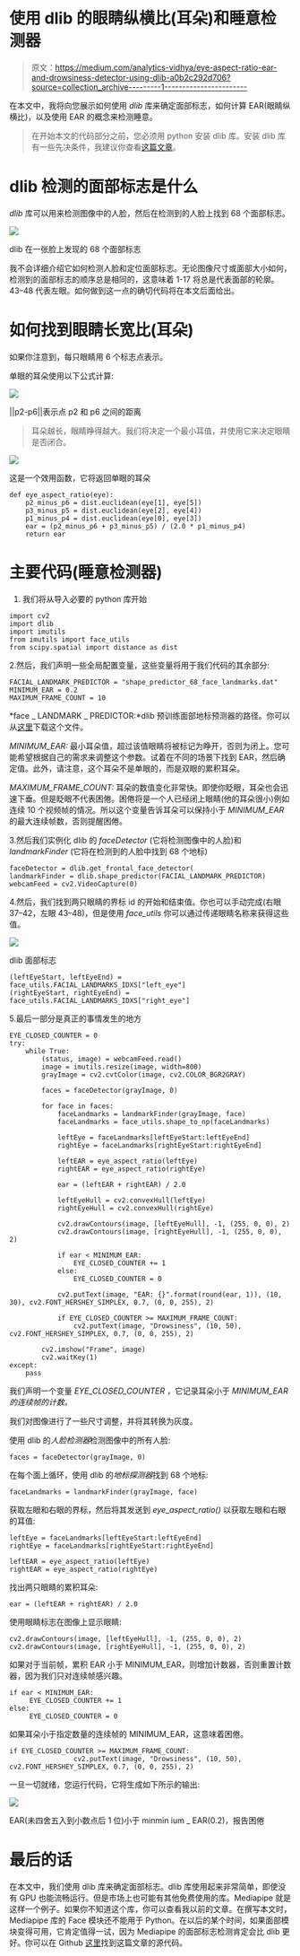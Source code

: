 # 使用 dlib 的眼睛纵横比(耳朵)和睡意检测器

> 原文：<https://medium.com/analytics-vidhya/eye-aspect-ratio-ear-and-drowsiness-detector-using-dlib-a0b2c292d706?source=collection_archive---------1----------------------->

在本文中，我将向您展示如何使用 *dlib* 库来确定面部标志，如何计算 EAR(眼睛纵横比)，以及使用 EAR 的概念来检测睡意。

> 在开始本文的代码部分之前，您必须用 python 安装 dlib 库。安装 dlib 库有一些先决条件，我建议你查看[这篇文章](/analytics-vidhya/how-to-install-dlib-library-for-python-in-windows-10-57348ba1117f)。

# dlib 检测的面部标志是什么

*dlib* 库可以用来检测图像中的人脸，然后在检测到的人脸上找到 68 个面部标志。

![](img/393ad541f77578bd615661047e56e07f.png)

dlib 在一张脸上发现的 68 个面部标志

我不会详细介绍它如何检测人脸和定位面部标志。无论图像尺寸或面部大小如何，检测到的面部标志的顺序总是相同的，这意味着 1-17 将总是代表面部的轮廓。43–48 代表左眼。如何做到这一点的确切代码将在本文后面给出。

# 如何找到眼睛长宽比(耳朵)

如果你注意到，每只眼睛用 6 个标志点表示。

单眼的耳朵使用以下公式计算:

![](img/d315edd28e0f8ff008a8708b9a71d7f9.png)

||p2-p6||表示点 p2 和 p6 之间的距离

> 耳朵越长，眼睛睁得越大。我们将决定一个最小耳值，并使用它来决定眼睛是否闭合。

![](img/329559222ee1377b6a3da9bb713add4c.png)

这是一个效用函数，它将返回单眼的耳朵

```
def eye_aspect_ratio(eye):
    p2_minus_p6 = dist.euclidean(eye[1], eye[5])
    p3_minus_p5 = dist.euclidean(eye[2], eye[4])
    p1_minus_p4 = dist.euclidean(eye[0], eye[3])
    ear = (p2_minus_p6 + p3_minus_p5) / (2.0 * p1_minus_p4)
    return ear
```

# 主要代码(睡意检测器)

1.  我们将从导入必要的 python 库开始

```
import cv2
import dlib
import imutils
from imutils import face_utils
from scipy.spatial import distance as dist
```

2.然后，我们声明一些全局配置变量，这些变量将用于我们代码的其余部分:

```
FACIAL_LANDMARK_PREDICTOR = "shape_predictor_68_face_landmarks.dat"  
MINIMUM_EAR = 0.2
MAXIMUM_FRAME_COUNT = 10
```

*face _ LANDMARK _ PREDICTOR:*dlib 预训练面部地标预测器的路径。你可以从[这里](https://github.com/davisking/dlib-models/blob/master/shape_predictor_68_face_landmarks.dat.bz2)下载这个文件。

*MINIMUM_EAR:* 最小耳朵值，超过该值眼睛将被标记为睁开，否则为闭上。您可能希望根据自己的需求来调整这个参数。试着在不同的场景下找到 EAR，然后确定值。此外，请注意，这个耳朵不是单眼的，而是双眼的累积耳朵。

*MAXIMUM_FRAME_COUNT:* 耳朵的数值变化非常快。即使你眨眼，耳朵也会迅速下垂。但是眨眼不代表困倦。困倦将是一个人已经闭上眼睛(他的耳朵很小)例如连续 10 个视频帧的情况。所以这个变量告诉耳朵可以保持小于 *MINIMUM_EAR* 的最大连续帧数，否则提醒困倦。

3.然后我们实例化 dlib 的 *faceDetector* (它将检测图像中的人脸)和 *landmarkFinder* (它将在检测到的人脸中找到 68 个地标)

```
faceDetector = dlib.get_frontal_face_detector(
landmarkFinder = dlib.shape_predictor(FACIAL_LANDMARK_PREDICTOR)
webcamFeed = cv2.VideoCapture(0)
```

4.然后，我们找到两只眼睛的界标 id 的开始和结束值。你也可以手动完成(右眼 37–42，左眼 43–48)，但是使用 *face_utils* 你可以通过传递眼睛名称来获得这些值。

![](img/937dd7554385aeed5931a237f355a07c.png)

dlib 面部标志

```
(leftEyeStart, leftEyeEnd) = face_utils.FACIAL_LANDMARKS_IDXS["left_eye"]
(rightEyeStart, rightEyeEnd) = face_utils.FACIAL_LANDMARKS_IDXS["right_eye"]
```

5.最后一部分是真正的事情发生的地方

```
EYE_CLOSED_COUNTER = 0
try:
    while True:
        (status, image) = webcamFeed.read()
        image = imutils.resize(image, width=800)
        grayImage = cv2.cvtColor(image, cv2.COLOR_BGR2GRAY)

        faces = faceDetector(grayImage, 0)

        for face in faces:
            faceLandmarks = landmarkFinder(grayImage, face)
            faceLandmarks = face_utils.shape_to_np(faceLandmarks)

            leftEye = faceLandmarks[leftEyeStart:leftEyeEnd]
            rightEye = faceLandmarks[rightEyeStart:rightEyeEnd]

            leftEAR = eye_aspect_ratio(leftEye)
            rightEAR = eye_aspect_ratio(rightEye)

            ear = (leftEAR + rightEAR) / 2.0

            leftEyeHull = cv2.convexHull(leftEye)
            rightEyeHull = cv2.convexHull(rightEye)

            cv2.drawContours(image, [leftEyeHull], -1, (255, 0, 0), 2)
            cv2.drawContours(image, [rightEyeHull], -1, (255, 0, 0), 2)

            if ear < MINIMUM_EAR:
                EYE_CLOSED_COUNTER += 1
            else:
                EYE_CLOSED_COUNTER = 0

            cv2.putText(image, "EAR: {}".format(round(ear, 1)), (10, 30), cv2.FONT_HERSHEY_SIMPLEX, 0.7, (0, 0, 255), 2)

            if EYE_CLOSED_COUNTER >= MAXIMUM_FRAME_COUNT:
                cv2.putText(image, "Drowsiness", (10, 50), cv2.FONT_HERSHEY_SIMPLEX, 0.7, (0, 0, 255), 2)

        cv2.imshow("Frame", image)
        cv2.waitKey(1)
except:
    pass
```

我们声明一个变量 *EYE_CLOSED_COUNTER* ，它记录耳朵小于 *MINIMUM_EAR 的连续帧的计数。*

我们对图像进行了一些尺寸调整，并将其转换为灰度。

使用 dlib 的*人脸检测器*检测图像中的所有人脸:

```
faces = faceDetector(grayImage, 0)
```

在每个面上循环，使用 dlib 的*地标探测器*找到 68 个地标:

```
faceLandmarks = landmarkFinder(grayImage, face)
```

获取左眼和右眼的界标，然后将其发送到 *eye_aspect_ratio()* 以获取左眼和右眼的耳值:

```
leftEye = faceLandmarks[leftEyeStart:leftEyeEnd]
rightEye = faceLandmarks[rightEyeStart:rightEyeEnd]

leftEAR = eye_aspect_ratio(leftEye)
rightEAR = eye_aspect_ratio(rightEye)
```

找出两只眼睛的累积耳朵:

```
ear = (leftEAR + rightEAR) / 2.0
```

使用眼睛标志在图像上显示眼睛:

```
cv2.drawContours(image, [leftEyeHull], -1, (255, 0, 0), 2)
cv2.drawContours(image, [rightEyeHull], -1, (255, 0, 0), 2)
```

如果对于当前帧，累积 EAR 小于 MINIMUM_EAR，则增加计数器，否则重置计数器，因为我们只对连续帧感兴趣。

```
if ear < MINIMUM_EAR:
     EYE_CLOSED_COUNTER += 1
else:
     EYE_CLOSED_COUNTER = 0
```

如果耳朵小于指定数量的连续帧的 MINIMUM_EAR，这意味着困倦。

```
if EYE_CLOSED_COUNTER >= MAXIMUM_FRAME_COUNT:
                cv2.putText(image, "Drowsiness", (10, 50), cv2.FONT_HERSHEY_SIMPLEX, 0.7, (0, 0, 255), 2)
```

一旦一切就绪，您运行代码，它将生成如下所示的输出:

![](img/7417c3d05e6d25794160fa0d385ead2c.png)

EAR(未四舍五入到小数点后 1 位)小于 minmin ium _ EAR(0.2)，报告困倦

# 最后的话

在本文中，我们使用 dlib 库来确定面部标志。dlib 库使用起来非常简单，即使没有 GPU 也能流畅运行。但是市场上也可能有其他免费使用的库。Mediapipe 就是这样一个例子。如果你不知道这个库，你可以查看我以前的文章。在撰写本文时，Mediapipe 库的 Face 模块还不能用于 Python。在以后的某个时间，如果面部模块变得可用，它肯定值得一试，因为 Mediapipe 的面部标志检测肯定会比 dlib 更好。你可以在 Github [这里](https://github.com/pdhruv93/computer-vision/tree/main/drowsiness-detector)找到这篇文章的源代码。